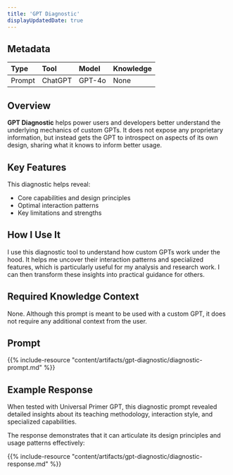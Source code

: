 ```yaml
---
title: 'GPT Diagnostic'
displayUpdatedDate: true
---
```


## Metadata

| Type | Tool | Model | Knowledge |
| :- | :- | :- | :- |
| Prompt | ChatGPT | GPT-4o | None |

## Overview
**GPT Diagnostic** helps power users and developers better understand the underlying mechanics of custom GPTs. It does not expose any proprietary information, but instead gets the GPT to introspect on aspects of its own design, sharing what it knows to inform better usage.

## Key Features
This diagnostic helps reveal: 
- Core capabilities and design principles 
- Optimal interaction patterns 
- Key limitations and strengths

## How I Use It
I use this diagnostic tool to understand how custom GPTs work under the hood. It helps me uncover their interaction patterns and specialized features, which is particularly useful for my analysis and research work. I can then transform these insights into practical guidance for others.

## Required Knowledge Context
None. Although this prompt is meant to be used with a custom GPT, it does not require any additional context from the user.

## Prompt
{{% include-resource "content/artifacts/gpt-diagnostic/diagnostic-prompt.md" %}}

## Example Response
When tested with Universal Primer GPT, this diagnostic prompt revealed detailed insights about its teaching methodology, interaction style, and specialized capabilities. 

The response demonstrates that it can articulate its design principles and usage patterns effectively:

{{% include-resource "content/artifacts/gpt-diagnostic/diagnostic-response.md" %}}
